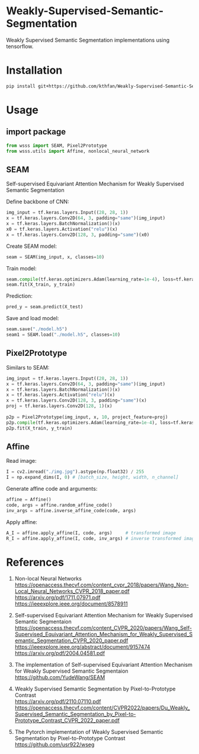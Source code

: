 # Weakly-Supervised-Semantic-Segmentation
Weakly Supervised Semantic Segmentation implementations using tensorflow.

# Installation
```bash
pip install git+https://github.com/kthfan/Weakly-Supervised-Semantic-Segmentation.git
```

# Usage

## import package
```python
from wsss import SEAM, Pixel2Prototype
from wsss.utils import Affine, nonlocal_neural_network
```

## SEAM
Self-supervised Equivariant Attention Mechanism for Weakly Supervised Semantic Segmentation

Define backbone of CNN:
```python
img_input = tf.keras.layers.Input((28, 28, 1))
x = tf.keras.layers.Conv2D(64, 3, padding="same")(img_input)
x = tf.keras.layers.BatchNormalization()(x)
x0 = tf.keras.layers.Activation("relu")(x)
x = tf.keras.layers.Conv2D(128, 3, padding="same")(x0)
```

Create SEAM model:
```python
seam = SEAM(img_input, x, classes=10)
```

Train model:
```python
seam.compile(tf.keras.optimizers.Adam(learning_rate=1e-4), loss=tf.keras.losses.categorical_crossentropy, metrics=['accuracy'])
seam.fit(X_train, y_train)
```

Prediction:
```python
pred_y = seam.predict(X_test)
```


Save and load model:
```python
seam.save("./model.h5")
seam1 = SEAM.load("./model.h5", classes=10)
```

## Pixel2Prototype
Similars to SEAM:
```python
img_input = tf.keras.layers.Input((28, 28, 1))
x = tf.keras.layers.Conv2D(64, 3, padding="same")(img_input)
x = tf.keras.layers.BatchNormalization()(x)
x = tf.keras.layers.Activation("relu")(x)
x = tf.keras.layers.Conv2D(128, 3, padding="same")(x)
proj = tf.keras.layers.Conv2D(128, 1)(x)
        
p2p = Pixel2Prototype(img_input, x, 10, project_feature=proj)
p2p.compile(tf.keras.optimizers.Adam(learning_rate=1e-4), loss=tf.keras.losses.categorical_crossentropy, metrics=['accuracy'])
p2p.fit(X_train, y_train)

```

## Affine
Read image:

```python
I = cv2.imread("./img.jpg").astype(np.float32) / 255
I = np.expand_dims(I, 0) # [batch_size, height, width, n_channel]
```

Generate affine code and arguments:
```python
affine = Affine()
code, args = affine.random_affine_code()
inv_args = affine.inverse_affine_code(code, args)
```

Apply affine:
```python
A_I = affine.apply_affine(I, code, args)     # transformed image
R_I = affine.apply_affine(I, code, inv_args) # inverse transformed image
```


# References
1. Non-local Neural Networks  
https://openaccess.thecvf.com/content_cvpr_2018/papers/Wang_Non-Local_Neural_Networks_CVPR_2018_paper.pdf  
https://arxiv.org/pdf/1711.07971.pdf  
https://ieeexplore.ieee.org/document/8578911  

2. Self-supervised Equivariant Attention Mechanism for Weakly Supervised Semantic Segmentaion  
https://openaccess.thecvf.com/content_CVPR_2020/papers/Wang_Self-Supervised_Equivariant_Attention_Mechanism_for_Weakly_Supervised_Semantic_Segmentation_CVPR_2020_paper.pdf  
https://ieeexplore.ieee.org/abstract/document/9157474  
https://arxiv.org/pdf/2004.04581.pdf  

3. The implementation of Self-supervised Equivariant Attention Mechanism for Weakly Supervised Semantic Segmentaion  
https://github.com/YudeWang/SEAM

4. Weakly Supervised Semantic Segmentation by Pixel-to-Prototype Contrast  
https://arxiv.org/pdf/2110.07110.pdf  
https://openaccess.thecvf.com/content/CVPR2022/papers/Du_Weakly_Supervised_Semantic_Segmentation_by_Pixel-to-Prototype_Contrast_CVPR_2022_paper.pdf  

5. The Pytorch implementation of Weakly Supervised Semantic Segmentation by Pixel-to-Prototype Contrast  
https://github.com/usr922/wseg
